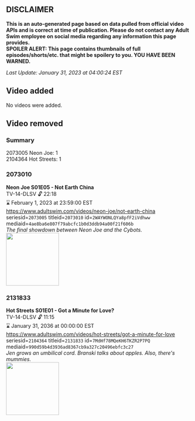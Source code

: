 ## DISCLAIMER
**This is an auto-generated page based on data pulled from official video APIs and is correct at time of publication. Please do not contact any Adult Swim employee on social media regarding any information this page provides.**  
**SPOILER ALERT: This page contains thumbnails of full episodes/shorts/etc. that might be spoilery to you. YOU HAVE BEEN WARNED.**  

_Last Update: January 31, 2023 at 04:00:24 EST_
## Video added
No videos were added.  
## Video removed
### Summary
2073005 Neon Joe: 1  
2104364 Hot Streets: 1  
### 2073010
**Neon Joe S01E05 - Not Earth China**  
TV-14-DLSV 🔓 22:18  
⌛ February 1, 2023 at 23:59:00 EST  
https://www.adultswim.com/videos/neon-joe/not-earth-china  
seriesid=`2073005` titleid=`2073010` id=`2WAYWONLQYa8pfF2iVdhww` mediaid=`4ae8ba6e807f79abcfc1b0d3ddb94a00f21f606b`  
_The final showdown between Neon Joe and the Cybots._  
<a href="https://media.cdn.adultswim.com/uploads/20200312/thumbnails/2_20312114648-neonjoe_105_dup-20151005.jpg"><img src="https://media.cdn.adultswim.com/uploads/20200312/thumbnails/2_20312114648-neonjoe_105_dup-20151005.jpg" height="144px" /></a>
### 2131833
**Hot Streets S01E01 - Got a Minute for Love?**  
TV-14-DLSV 🔓 11:15  
⌛ January 31, 2036 at 00:00:00 EST  
https://www.adultswim.com/videos/hot-streets/got-a-minute-for-love  
seriesid=`2104364` titleid=`2131833` id=`7MdHf78MQeKH6TKZR2P7PQ` mediaid=`990d59b4d3936ad8367cb9a327c20496ebfc3c27`  
_Jen grows an umbilical cord. Branski talks about apples. Also, there's mummies._  
<a href="https://media.cdn.adultswim.com/uploads/20200305/thumbnails/2_20351444154-hotstreets_102_dup-20180105.jpg"><img src="https://media.cdn.adultswim.com/uploads/20200305/thumbnails/2_20351444154-hotstreets_102_dup-20180105.jpg" height="144px" /></a>

